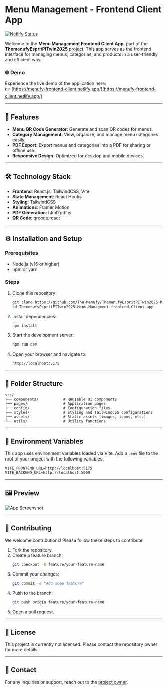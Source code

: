 # Menu Management - Frontend Client App

[![Netlify Status](https://api.netlify.com/api/v1/badges/5fd65824-6676-4a63-9c01-3f796145f145/deploy-status)](https://menufy-frontend-client.netlify.app/)

Welcome to the **Menu Management Frontend Client App**, part of the **ThemenufyEspritPITwin2025** project. This app serves as the frontend interface for managing menus, categories, and products in a user-friendly and efficient way. 

### 🌐 Demo
Experience the live demo of the application here:  
👉 [https://menufy-frontend-client.netlify.app/](https://menufy-frontend-client.netlify.app/)

---

## 🚀 Features
- **Menu QR Code Generator**: Generate and scan QR codes for menus.
- **Category Management**: View, organize, and manage menu categories easily.
- **PDF Export**: Export menus and categories into a PDF for sharing or offline use.
- **Responsive Design**: Optimized for desktop and mobile devices.

---

## 🛠️ Technology Stack
- **Frontend**: React.js, TailwindCSS, Vite
- **State Management**: React Hooks  
- **Styling**: TailwindCSS  
- **Animations**: Framer Motion  
- **PDF Generation**: html2pdf.js  
- **QR Code**: qrcode.react  

---

## ⚙️ Installation and Setup
### Prerequisites
- Node.js (v16 or higher)
- npm or yarn

### Steps
1. Clone this repository:
   ```bash
   git clone https://github.com/The-Menufy/ThemenufyEspritPITwin2025-Menu-Managment-frontend-Client-app.git
   cd ThemenufyEspritPITwin2025-Menu-Managment-frontend-Client-app
   ```

2. Install dependencies:
   ```bash
   npm install
   ```

3. Start the development server:
   ```bash
   npm run dev
   ```

4. Open your browser and navigate to:
   ```
   http://localhost:5175
   ```

---

## 📁 Folder Structure
```
src/
├── components/           # Reusable UI components
├── pages/                # Application pages
├── config/               # Configuration files
├── styles/               # Styling and TailwindCSS configurations
├── assets/               # Static assets (images, icons, etc.)
└── utils/                # Utility functions
```

---

## 📖 Environment Variables
This app uses environment variables loaded via Vite. Add a `.env` file to the root of your project with the following variables:

```env
VITE_FRONTEND_URL=http://localhost:5175
VITE_BACKEND_URL=http://localhost:5000
```

---

## 🖼️ Preview
![App Screenshot](https://img001.prntscr.com/file/img001/x5ufDz3qSD-GRPuqcwBPfQ.png)

---

## 🤝 Contributing
We welcome contributions! Please follow these steps to contribute:
1. Fork the repository.
2. Create a feature branch:
   ```bash
   git checkout -b feature/your-feature-name
   ```
3. Commit your changes:
   ```bash
   git commit -m "Add some feature"
   ```
4. Push to the branch:
   ```bash
   git push origin feature/your-feature-name
   ```
5. Open a pull request.

---

## 📝 License
This project is currently not licensed. Please contact the repository owner for more details.

---

## 📧 Contact
For any inquiries or support, reach out to the [project owner](https://github.com/The-Menufy).
